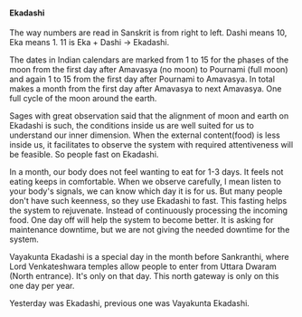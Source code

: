 #### Ekadashi
  
The way numbers are read in Sanskrit is from right to left. Dashi means 10, Eka means 1. 11 is Eka + Dashi -> Ekadashi.   

The dates in Indian calendars are marked from 1 to 15 for the phases of the moon from the first day after Amavasya (no moon) to Pournami (full moon) and again 1 to 15 from the first day after Pournami to Amavasya. In total makes a month from the first day after Amavasya to next Amavasya. One full cycle of the moon around the earth.  

Sages with great observation said that the alignment of moon and earth on Ekadashi is such, the conditions inside us are well suited for us to understand our inner dimension. When the external content(food) is less inside us, it facilitates to observe the system with required attentiveness will be feasible. So people fast on Ekadashi.  

In a month, our body does not feel wanting to eat for 1-3 days. It feels not eating keeps in comfortable. When we observe carefully, I mean listen to your body's signals, we can know which day it is for us. But many people don't have such keenness, so they use Ekadashi to fast. This fasting helps the system to rejuvenate. Instead of continuously processing the incoming food. One day off will help the system to become better. It is asking for maintenance downtime, but we are not giving the needed downtime for the system.  
  
Vayakunta Ekadashi is a special day in the month before Sankranthi, where Lord Venkateshwara temples allow people to enter from Uttara Dwaram (North entrance). It's only on that day. This north gateway is only on this one day per year.  
  
Yesterday was Ekadashi, previous one was Vayakunta Ekadashi.  
